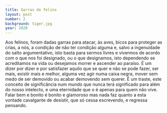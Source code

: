 ```yaml
---
title: Garras de felino
layout: post
number: 2
background: tiger.jpg
year: 2020
---
```


Aos felinos, foram dadas garras para atacar, às aves, bicos para proteger as crias, a nós, a condição de não ter condição alguma e, salvo a ingenuidade do salto argumentativo, isto basta para sermos livres e vivermos de acordo com o que nos foi designado, ou o que designamos, isto dependendo se acreditamos na vida ou desejamos morrer e ascender ao paraíso. É um dizer por dizer e por satisfazer aquilo que se quer e não se pode fazer, ser mais, existir mais e melhor, alguma vez agir numa caixa negra, mover sem medo de ser demovido ou acabar demovendo sem querer. É um traste, este conceito de significância num mundo que nunca terá significado para além do nosso intelecto, e uma eternidade que o é apenas para quem não vive. Falar bem e bonito é bonito e glamoroso mas nada faz quanto a esta vontade cavalgante de desistir, que só cessa escrevendo, e regressa pensando.
